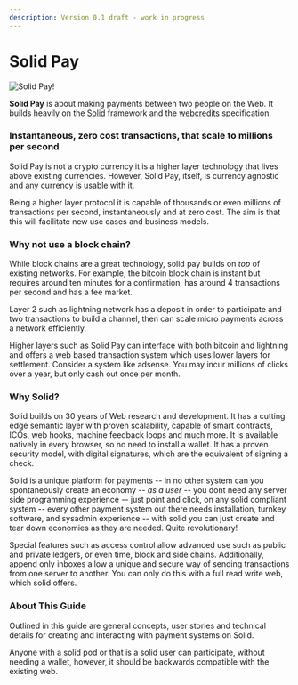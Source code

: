 ```yaml
---
description: Version 0.1 draft - work in progress
---
```


# Solid Pay

![Solid Pay!](.gitbook/assets/solidlogo.png)

**Solid Pay** is about making payments between two people on the Web.  It builds heavily on the [Solid](https://github.com/solid/solid) framework and the [webcredits](https://webcredits.github.io/spec/) specification.

### Instantaneous, zero cost transactions, that scale to millions per second

Solid Pay is not a crypto currency it is a higher layer technology that lives above existing currencies.  However, Solid Pay, itself, is currency agnostic and any currency is usable with it.  

Being a higher layer protocol it is capable of thousands or even millions of transactions per second, instantaneously and at zero cost.  The aim is that this will facilitate new use cases and business models.

### Why not use a block chain?

While block chains are a great technology, solid pay builds on _top_ of existing networks.  For example, the bitcoin block chain is instant but requires around ten minutes for a confirmation, has around 4 transactions per second and has a fee market.  

Layer 2 such as lightning network has a deposit in order to participate and two transactions to build a channel, then can scale micro payments across a network efficiently.  

Higher layers such as Solid Pay can interface with both bitcoin and lightning and offers a web based transaction system which uses lower layers for settlement.  Consider a system like adsense.  You may incur millions of clicks over a year, but only cash out once per month.

### Why Solid?

Solid builds on 30 years of Web research and development.  It has a cutting edge semantic layer with proven scalability, capable of smart contracts, ICOs, web hooks, machine feedback loops and much more.  It is available natively in every browser, so no need to install a wallet.  It has a proven security model, with digital signatures, which are the equivalent of signing a check.  

Solid is a unique platform for payments -- in no other system can you spontaneously create an economy -- _as a user_ -- you dont need any server side programming experience -- just point and click, on any solid compliant system -- every other payment system out there needs installation, turnkey software, and sysadmin experience -- with solid you can just create and tear down economies as they are needed. Quite revolutionary!

Special features such as access control allow advanced use such as public and private ledgers, or even time, block and side chains.  Additionally, append only inboxes allow a unique and secure way of sending transactions from one server to another.  You can only do this with a full read write web, which solid offers.

### About This Guide

Outlined in this guide are general concepts, user stories and technical details for creating and interacting with payment systems on Solid. 

Anyone with a solid pod or that is a solid user can participate, without needing a wallet, however, it should be backwards compatible with the existing web.

